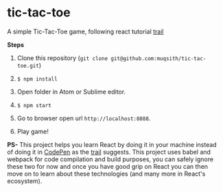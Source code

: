 # tic-tac-toe
A simple Tic-Tac-Toe game, following react tutorial [trail](https://facebook.github.io/react/tutorial/tutorial.html) 

**Steps**

1. Clone this repository (`git clone git@github.com:muqsith/tic-tac-toe.git`) 

2. `$ npm install`

3. Open folder in Atom or Sublime editor.

4. `$ npm start`

5. Go to browser open url `http://localhost:8888`.

6. Play game!

**PS-**
This project helps you learn React by doing it in your machine instead of doing it in [CodePen](https://codepen.io/ericnakagawa/pen/vXpjwZ?editors=0010) as the [trail](https://facebook.github.io/react/tutorial/tutorial.html) suggests. 
This project uses babel and webpack for code compilation and build purposes, you can safely ignore these two for now and once you have good grip on React you can then move on to learn about these technologies (and many more in React's ecosystem). 